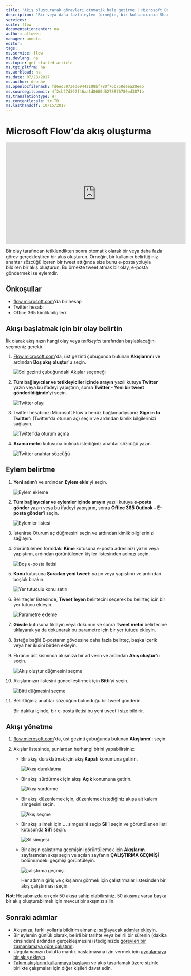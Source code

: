 ```yaml
---
title: "Akış oluşturarak görevleri otomatik hale getirme | Microsoft Docs"
description: "Bir veya daha fazla eylem (örneğin, bir kullanıcının SharePoint listesine satır eklemesi gibi olaylar oluştuğunda otomatik olarak e-posta gönderilmesi) gerçekleştiren bir akış oluşturun."
services: 
suite: flow
documentationcenter: na
author: aftowen
manager: anneta
editor: 
tags: 
ms.service: flow
ms.devlang: na
ms.topic: get-started-article
ms.tgt_pltfrm: na
ms.workload: na
ms.date: 07/28/2017
ms.author: deonhe
ms.openlocfilehash: fd6ed3973ed09442108bf780f76b750deea20eeb
ms.sourcegitcommit: 4f2cb27d392f46aa1d8680d6278876780ed3871b
ms.translationtype: HT
ms.contentlocale: tr-TR
ms.lasthandoff: 10/15/2017
---
```

# <a name="create-a-flow-in-microsoft-flow"></a>Microsoft Flow'da akış oluşturma
<iframe width="560" height="315" src="https://www.youtube.com/embed/Gt3CMhLAQqE?list=PL8nfc9haGeb55I9wL9QnWyHp3ctU2_ThF" frameborder="0" allowfullscreen></iframe>

Bir olay tarafından tetiklendikten sonra otomatik olarak bir veya daha fazla görev gerçekleştiren bir akış oluşturun. Örneğin, bir kullanıcı belirttiğiniz anahtar sözcüğü içeren bir tweet attığında size bunu e-posta yoluyla bildiren bir akış oluşturun. Bu örnekte tweet atmak bir olay, e-posta göndermek ise eylemdir.

## <a name="prerequisites"></a>Önkoşullar
* [flow.microsoft.com](https://flow.microsoft.com)'da bir hesap
* Twitter hesabı
* Office 365 kimlik bilgileri

## <a name="specify-an-event-to-start-the-flow"></a>Akışı başlatmak için bir olay belirtin
İlk olarak akışınızın hangi olay veya *tetikleyici* tarafından başlatılacağını seçmeniz gerekir.

1. [Flow.microsoft.com](https://flow.microsoft.com)'da, üst gezinti çubuğunda bulunan **Akışlarım**'ı ve ardından **Boş akış oluştur**'u seçin.
   
    ![Sol gezinti çubuğundaki Akışlar seçeneği](./media/get-started-logic-flow/create-logic-flow.png)
2. **Tüm bağlayıcılar ve tetikleyiciler içinde arayın** yazılı kutuya **Twitter** yazın veya bu ifadeyi yapıştırın, sonra **Twitter - Yeni bir tweet gönderildiğinde**’yi seçin.
   
    ![Twitter olayı](./media/get-started-logic-flow/twitter-search.png)
3. Twitter hesabınızı Microsoft Flow'a henüz bağlamadıysanız **Sign in to Twitter**'ı (Twitter'da oturum aç) seçin ve ardından kimlik bilgilerinizi sağlayın.
   
    ![Twitter'da oturum açma](./media/get-started-logic-flow/twitter-signin.png)
4. **Arama metni** kutusuna bulmak istediğiniz anahtar sözcüğü yazın.
   
    ![Twitter anahtar sözcüğü](./media/get-started-logic-flow/twitter-keyword.png)

## <a name="specify-an-action"></a>Eylem belirtme
1. **Yeni adım**'ı ve ardından **Eylem ekle**'yi seçin.
   
    ![Eylem ekleme](./media/get-started-logic-flow/add-action-icon.png)
2. **Tüm bağlayıcılar ve eylemler içinde arayın** yazılı kutuya **e-posta gönder** yazın veya bu ifadeyi yapıştırın, sonra **Office 365 Outlook - E-posta gönder**’i seçin.
   
    ![Eylemler listesi](./media/get-started-logic-flow/send-email.png)
3. İstenirse Oturum aç düğmesini seçin ve ardından kimlik bilgilerinizi sağlayın.
4. Görüntülenen formdaki **Kime** kutusuna e-posta adresinizi yazın veya yapıştırın, ardından görüntülenen kişiler listesinden adınızı seçin.
   
    ![Boş e-posta iletisi](./media/get-started-logic-flow/blank-email.png)
5. **Konu** kutusuna **Şuradan yeni tweet:** yazın veya yapıştırın ve ardından boşluk bırakın.
   
    ![Yer tutuculu konu satırı](./media/get-started-logic-flow/message-token.png)
6. Belirteçler listesinde, **Tweet’leyen** belirtecini seçerek bu belirteç için bir yer tutucu ekleyin.
   
    ![Parametre ekleme](./media/get-started-logic-flow/add-parameter.png)
7. **Gövde** kutusuna tıklayın veya dokunun ve sonra **Tweet metni** belirtecine tıklayarak ya da dokunarak bu parametre için bir yer tutucu ekleyin.
8. (isteğe bağlı) E-postanın gövdesine daha fazla belirteç, başka içerik veya her ikisini birden ekleyin.
9. Ekranın üst kısmında akışınıza bir ad verin ve ardından **Akış oluştur**'u seçin.
   
    ![Akış oluştur düğmesini seçme](./media/get-started-logic-flow/create-button.png)
10. Akışlarınızın listesini güncelleştirmek için **Bitti**’yi seçin.
    
     ![Bitti düğmesini seçme](./media/get-started-logic-flow/done-button.png)
11. Belirttiğiniz anahtar sözcüğün bulunduğu bir tweet gönderin.
    
     Bir dakika içinde, bir e-posta iletisi bu yeni tweet'i size bildirir.

## <a name="manage-a-flow"></a>Akışı yönetme
1. [flow.microsoft.com](https://flow.microsoft.com)'da, üst gezinti çubuğunda bulunan **Akışlarım**'ı seçin.
2. Akışlar listesinde, şunlardan herhangi birini yapabilirsiniz:
   
   * Bir akışı duraklatmak için akışı**Kapalı** konumuna getirin.
     
       ![Akışı duraklatma](./media/get-started-logic-flow/pause-flow.png)
   * Bir akışı sürdürmek için akışı **Açık** konumuna getirin.
     
       ![Akışı sürdürme](./media/get-started-logic-flow/resume-flow.png)
   * Bir akışı düzenlemek için, düzenlemek istediğiniz akışa ait kalem simgesini seçin.
     
       ![Akış seçme](./media/get-started-logic-flow/select-flow.png)
   * Bir akışı silmek için **...** simgesini seçip **Sil**’i seçin ve görüntülenen ileti kutusunda **Sil**’i seçin.
     
       ![Sil simgesi](./media/get-started-logic-flow/delete-icon.png)
   * Bir akışın çalıştırma geçmişini görüntülemek için **Akışlarım** sayfasından akışı seçin ve açılan sayfanın **ÇALIŞTIRMA GEÇMİŞİ** bölümündeki geçmişi görüntüleyin.
     
       ![çalıştırma geçmişi](./media/get-started-logic-flow/run-history.png)
     
     Her adımın giriş ve çıkışlarını görmek için çalıştırmalar listesinden bir akış çalıştırması seçin.

**Not**: Hesabınızda en çok 50 akışa sahip olabilirsiniz. 50 akışınız varsa başka bir akış oluşturabilmek için mevcut bir akışınızı silin.

## <a name="next-steps"></a>Sonraki adımlar
* Akışınıza, farklı yollarla bildirim almanızı sağlayacak [adımlar ekleyin](multi-step-logic-flow.md).
* Bir eylemin günlük olarak, belirli bir tarihte veya belirli bir sürenin (dakika cinsinden) ardından gerçekleşmesini istediğinizde [görevleri bir zamanlamaya göre çalıştırın](run-tasks-on-a-schedule.md).
* Uygulamanızın bulutta mantık başlatmasına izin vermek için [uygulamaya bir akış ekleyin](https://powerapps.microsoft.com/tutorials/using-logic-flows/).
* [Takım akışlarını kullanmaya başlayın](create-team-flows.md) ve akış tasarlamak üzere sizinle birlikte çalışmaları için diğer kişileri davet edin.

